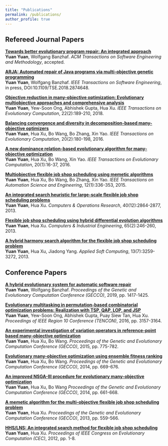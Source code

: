 ```yaml
---
title: "Publications"
permalink: /publications/
author_profile: true
---
```


## Refereed Journal Papers

<b>[Towards better evolutionary program repair: An integrated approach](http://)</b> <br> 
<b>Yuan Yuan</b>, Wolfgang Banzhaf.
<i>ACM Transactions on Software Engineering and Methodology</i>, accepted.

<b>[ARJA: Automated repair of Java programs via multi-objective genetic programming](http://)</b> <br> 
<b>Yuan Yuan</b>, Wolfgang Banzhaf.
<i>IEEE Transactions on Software Engineering</i>, in press, DOI:10.1109/TSE.2018.2874648.

<b>[Objective reduction in many-objective optimization: Evolutionary multiobjective approaches and comprehensive analysis](http://)</b> <br> 
<b>Yuan Yuan</b>, Yew-Soon Ong, Abhishek Gupta, Hua Xu.
<i>IEEE Transactions on Evolutionary Computation</i>, 22(2):189-210, 2018.

<b>[Balancing convergence and diversity in decomposition-based many-objective optimizers](http://)</b> <br> 
<b>Yuan Yuan</b>, Hua Xu, Bo Wang, Bo Zhang, Xin Yao.
<i>IEEE Transactions on Evolutionary Computation</i>, 20(2):180-198, 2016.

<b>[A new dominance relation-based evolutionary algorithm for many-objective optimization](http://)</b> <br> 
<b>Yuan Yuan</b>, Hua Xu, Bo Wang, Xin Yao.
<i>IEEE Transactions on Evolutionary Computation</i>, 20(1):16-37, 2016.

<b>[Multiobjective flexible job shop scheduling using memetic algorithms](http://)</b> <br> 
<b>Yuan Yuan</b>, Hua Xu, Bo Wang, Bo Zhang, Xin Yao.
<i>IEEE Transactions on Automation Science and Engineering</i>, 12(1):336-353, 2015.


<b>[An integrated search heuristic for large-scale flexible job shop scheduling problems](http://)</b> <br> 
<b>Yuan Yuan</b>, Hua Xu.
<i>Computers & Operations Research</i>, 40(12):2864-2877, 2013.


<b>[Flexible job shop scheduling using hybrid differential evolution algorithms](http://)</b> <br> 
<b>Yuan Yuan</b>, Hua Xu.
<i>Computers & Industrial Engineering</i>, 65(2):246-260, 2013.


<b>[A hybrid harmony search algorithm for the flexible job shop scheduling problem](http://)</b> <br> 
<b>Yuan Yuan</b>, Hua Xu, Jiadong Yang.
<i>Applied Soft Computing</i>, 13(7):3259-3272, 2013.



## Conference Papers



<b>[A hybrid evolutionary system for automatic software repair](http://)</b> <br> 
<b>Yuan Yuan</b>, Wolfgang Banzhaf.
<i>Proceedings of the Genetic and Evolutionary Computation Conference (GECCO)</i>, 2019, pp. 1417-1425.

<b>[Evolutionary multitasking in permutation-based combinatorial optimization problems: Realization with TSP, 
QAP, LOP, and JSP](http://)</b> <br> 
<b>Yuan Yuan</b>, Yew-Soon Ong, Abhishek Gupta, Puay Siew Tan, Hua Xu.
<i>Proceedings of IEEE Region 10 Conference (TENCON)</i>, 2016, pp. 3157-3164.


<b>[An experimental investigation of variation operators in reference-point based many-objective optimization](http://)</b> <br> 
<b>Yuan Yuan</b>, Hua Xu, Bo Wang.
<i>Proceedings of the Genetic and Evolutionary Computation Conference (GECCO)</i>, 2015, pp. 775-782.

<b>[Evolutionary many-objective optimization using ensemble fitness ranking](http://)</b> <br> 
<b>Yuan Yuan</b>, Hua Xu, Bo Wang.
<i>Proceedings of the Genetic and Evolutionary Computation Conference (GECCO)</i>, 2014, pp. 669-676.

<b>[An improved NSGA-III procedure for evolutionary many-objective optimization](http://)</b> <br> 
<b>Yuan Yuan</b>, Hua Xu, Bo Wang
<i>Proceedings of the Genetic and Evolutionary Computation Conference (GECCO)</i>, 2014, pp. 661-668.


<b>[A memetic algorithm for the multi-objective flexible job shop scheduling problem](http://)</b> <br> 
<b>Yuan Yuan</b>, Hua Xu.
<i>Proceedings of the Genetic and Evolutionary Computation Conference (GECCO)</i>, 2013, pp. 559-566.



<b>[HHS/LNS: An integrated search method for flexible job shop scheduling](http://)</b> <br> 
<b>Yuan Yuan</b>, Hua Xu.
<i>Proceedings of IEEE Congress on Evolutionary Computation (CEC)</i>, 2012, pp. 1-8.

